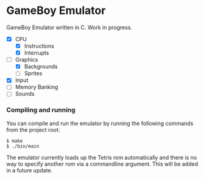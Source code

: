 # GameBoy Emulator

GameBoy Emulator written in C. Work in progress.

- [x] CPU
  - [x] Instructions
  - [x] Interrupts
- [ ] Graphics
  - [x] Backgrounds
  - [ ] Sprites
- [x] Input
- [ ] Memory Banking
- [ ] Sounds

### Compiling and running

You can compile and run the emulator by running the following commands from the project root:
```
$ make
$ ./bin/main
```

The emulator currently loads up the Tetris rom automatically and there is no way to specify another rom via a commandline argument. This will be added in a future update.
